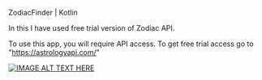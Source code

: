 ZodiacFinder | Kotlin 

In this I have used free trial version of Zodiac API.

To use this app, you will require API access. To get free trial access go to "https://astrologyapi.com/"


[![IMAGE ALT TEXT HERE](https://i9.ytimg.com/vi/3vq9m9GeLyQ/mqdefault.jpg?sqp=COSatIkG&rs=AOn4CLAFMtyydr5V0XtyhQzChyaBQmYVpg)](https://youtu.be/3vq9m9GeLyQ)
